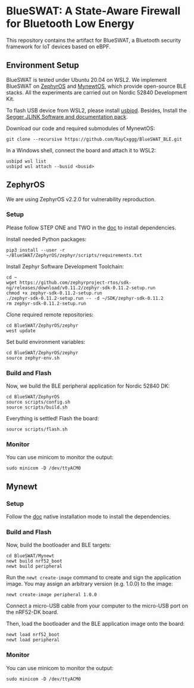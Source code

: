 # BlueSWAT: A State-Aware Firewall for Bluetooth Low Energy

This repository contains the artifact for BlueSWAT, a Bluetooth security framework for IoT devices based on eBPF.

## Environment Setup

BlueSWAT is tested under Ubuntu 20.04 on WSL2. We implement BlueSWAT on [ZephyrOS](https://zephyrproject.org/) and [MynewtOS](https://mynewt.apache.org/), which provide open-source BLE stacks. All the experiments are carried out on Nordic 52840 Development Kit.

To flash USB device from WSL2, please install [usbipd](https://learn.microsoft.com/en-us/windows/wsl/connect-usb). Besides, Install the [Segger JLINK Software and documentation pack](https://www.segger.com/downloads/jlink/). 

Download our code and required submodules of MynewtOS:
```
git clone --recursive https://github.com/RayCxggg/BlueSWAT_BLE.git
```

In a Windows shell, connect the board and attach it to WSL2:
```
usbipd wsl list 
usbipd wsl attach --busid <busid> 
```

## ZephyrOS

We are using ZephyrOS v2.2.0 for vulnerability reproduction.

### Setup

Please follow STEP ONE and TWO in the [doc](https://docs.zephyrproject.org/2.2.0/getting_started/index.html) to install dependencies.

Install needed Python packages:
```
pip3 install --user -r ~/BlueSWAT/ZephyrOS/zephyr/scripts/requirements.txt
```

Install Zephyr Software Development Toolchain:
```
cd ~
wget https://github.com/zephyrproject-rtos/sdk-ng/releases/download/v0.11.2/zephyr-sdk-0.11.2-setup.run
chmod +x zephyr-sdk-0.11.2-setup.run
./zephyr-sdk-0.11.2-setup.run -- -d ~/SDK/zephyr-sdk-0.11.2
rm zephyr-sdk-0.11.2-setup.run
```

Clone required remote repositories:
```
cd BlueSWAT/ZephyrOS/zephyr
west update
```

Set build environment variables:
```
cd BlueSWAT/ZephyrOS/zephyr
source zephyr-env.sh
```

### Build and Flash

Now, we build the BLE peripheral application for Nordic 52840 DK:
```
cd BlueSWAT/ZephyrOS
source scripts/config.sh
source scripts/build.sh
```

Everything is settled! Flash the board:
```
source scripts/flash.sh
```

### Monitor

You can use minicom to monitor the output:
```
sudo minicom -D /dev/ttyACM0
```


## Mynewt

### Setup

Follow the [doc](https://mynewt.apache.org/latest/get_started/index.html) native installation mode to install the dependencies.

### Build and Flash

Now, build the bootloader and BLE targets:

```
cd BlueSWAT/Mynewt
newt build nrf52_boot
newt build peripheral
```

Run the `newt create-image` command to create and sign the application image. You may assign an arbitrary version (e.g. 1.0.0) to the image:
```
newt create-image peripheral 1.0.0
```

Connect a micro-USB cable from your computer to the micro-USB port on the nRF52-DK board. 

Then, load the bootloader and the BLE application image onto the board:
```
newt load nrf52_boot
newt load peripheral
```

### Monitor

You can use minicom to monitor the output:
```
sudo minicom -D /dev/ttyACM0
```